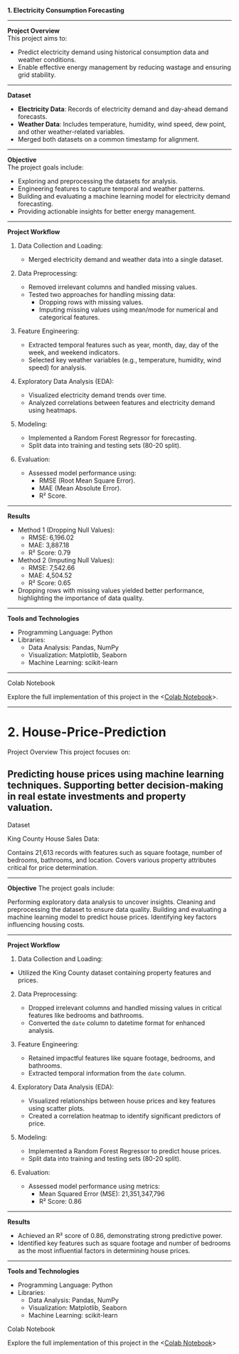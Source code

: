 **1. Electricity Consumption Forecasting**

---

**Project Overview**  
This project aims to:  
- Predict electricity demand using historical consumption data and weather conditions.  
- Enable effective energy management by reducing wastage and ensuring grid stability.

---

**Dataset**  
- **Electricity Data**: Records of electricity demand and day-ahead demand forecasts.  
- **Weather Data**: Includes temperature, humidity, wind speed, dew point, and other weather-related variables.  
- Merged both datasets on a common timestamp for alignment.  

---

**Objective**  
The project goals include:  
- Exploring and preprocessing the datasets for analysis.  
- Engineering features to capture temporal and weather patterns.  
- Building and evaluating a machine learning model for electricity demand forecasting.  
- Providing actionable insights for better energy management.  

---

**Project Workflow**  
1. Data Collection and Loading:  
   - Merged electricity demand and weather data into a single dataset.  

2. Data Preprocessing:  
   - Removed irrelevant columns and handled missing values.  
   - Tested two approaches for handling missing data:  
     - Dropping rows with missing values.  
     - Imputing missing values using mean/mode for numerical and categorical features.  

3. Feature Engineering:  
   - Extracted temporal features such as year, month, day, day of the week, and weekend indicators.  
   - Selected key weather variables (e.g., temperature, humidity, wind speed) for analysis.  

4. Exploratory Data Analysis (EDA):  
   - Visualized electricity demand trends over time.  
   - Analyzed correlations between features and electricity demand using heatmaps.  

5. Modeling:  
   - Implemented a Random Forest Regressor for forecasting.  
   - Split data into training and testing sets (80-20 split).  

6. Evaluation:  
   - Assessed model performance using:  
     - RMSE (Root Mean Square Error).  
     - MAE (Mean Absolute Error).  
     - R² Score.

---

**Results**
- Method 1 (Dropping Null Values):  
  - RMSE: 6,196.02  
  - MAE: 3,887.18  
  - R² Score: 0.79  
- Method 2 (Imputing Null Values):  
  - RMSE: 7,542.66  
  - MAE: 4,504.52  
  - R² Score: 0.65  
- Dropping rows with missing values yielded better performance, highlighting the importance of data quality.  

---

**Tools and Technologies**
- Programming Language: Python  
- Libraries:  
  - Data Analysis: Pandas, NumPy  
  - Visualization: Matplotlib, Seaborn  
  - Machine Learning: scikit-learn  

---

Colab Notebook

   Explore the full implementation of this project in the <[Colab Notebook](https://colab.research.google.com/drive/1k4mq1GoxqfHP9u5bVxv2W0Gegzd3QbBm?usp=sharing)>.

 ---

# 2. House-Price-Prediction
Project Overview
This project focuses on:

 Predicting house prices using machine learning techniques.
 Supporting better decision-making in real estate investments and property valuation.
---

Dataset

  King County House Sales Data:

   Contains 21,613 records with features such as square footage, number of bedrooms, bathrooms, and location.
   Covers various property attributes critical for price determination.

---

**Objective**
The project goals include:

   Performing exploratory data analysis to uncover insights.
   Cleaning and preprocessing the dataset to ensure data quality.
   Building and evaluating a machine learning model to predict house prices.
   Identifying key factors influencing housing costs.

---

**Project Workflow**

  1. Data Collection and Loading:  
   - Utilized the King County dataset containing property features and prices.  

2. Data Preprocessing:  
   - Dropped irrelevant columns and handled missing values in critical features like bedrooms and bathrooms.  
   - Converted the `date` column to datetime format for enhanced analysis.  

3. Feature Engineering:  
   - Retained impactful features like square footage, bedrooms, and bathrooms.  
   - Extracted temporal information from the `date` column.  

4. Exploratory Data Analysis (EDA):  
   - Visualized relationships between house prices and key features using scatter plots.  
   - Created a correlation heatmap to identify significant predictors of price.  

5. Modeling:  
   - Implemented a Random Forest Regressor to predict house prices.  
   - Split data into training and testing sets (80-20 split).  

6. Evaluation:  
   - Assessed model performance using metrics:  
     - Mean Squared Error (MSE): 21,351,347,796  
     - R² Score: 0.86  

---

**Results**

- Achieved an R² score of 0.86, demonstrating strong predictive power.  
- Identified key features such as square footage and number of bedrooms as the most influential factors in determining house prices. 

---

**Tools and Technologies**

- Programming Language: Python  
- Libraries:  
  - Data Analysis: Pandas, NumPy  
  - Visualization: Matplotlib, Seaborn  
  - Machine Learning: scikit-learn
 
Colab Notebook

   Explore the full implementation of this project in the <[Colab Notebook](https://colab.research.google.com/drive/18DbCWPpkjYvJ7xinQU74vJtjFwE-eNjV?usp=sharing)>

